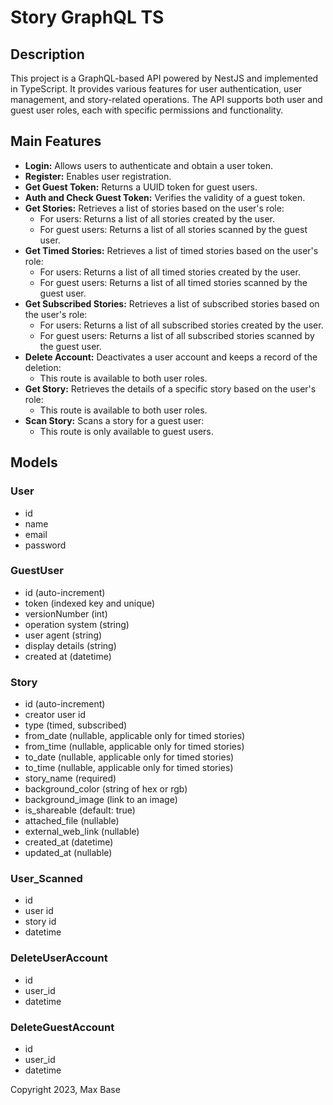 # Story GraphQL TS

## Description

This project is a GraphQL-based API powered by NestJS and implemented in TypeScript. It provides various features for user authentication, user management, and story-related operations. The API supports both user and guest user roles, each with specific permissions and functionality.

## Main Features

- **Login:** Allows users to authenticate and obtain a user token.
- **Register:** Enables user registration.
- **Get Guest Token:** Returns a UUID token for guest users.
- **Auth and Check Guest Token:** Verifies the validity of a guest token.
- **Get Stories:** Retrieves a list of stories based on the user's role:
  - For users: Returns a list of all stories created by the user.
  - For guest users: Returns a list of all stories scanned by the guest user.
- **Get Timed Stories:** Retrieves a list of timed stories based on the user's role:
  - For users: Returns a list of all timed stories created by the user.
  - For guest users: Returns a list of all timed stories scanned by the guest user.
- **Get Subscribed Stories:** Retrieves a list of subscribed stories based on the user's role:
  - For users: Returns a list of all subscribed stories created by the user.
  - For guest users: Returns a list of all subscribed stories scanned by the guest user.
- **Delete Account:** Deactivates a user account and keeps a record of the deletion:
  - This route is available to both user roles.
- **Get Story:** Retrieves the details of a specific story based on the user's role:
  - This route is available to both user roles.
- **Scan Story:** Scans a story for a guest user:
  - This route is only available to guest users.

## Models

### User

- id
- name
- email
- password

### GuestUser

- id (auto-increment)
- token (indexed key and unique)
- versionNumber (int)
- operation system (string)
- user agent (string)
- display details (string)
- created at (datetime)

### Story

- id (auto-increment)
- creator user id
- type (timed, subscribed)
- from_date (nullable, applicable only for timed stories)
- from_time (nullable, applicable only for timed stories)
- to_date (nullable, applicable only for timed stories)
- to_time (nullable, applicable only for timed stories)
- story_name (required)
- background_color (string of hex or rgb)
- background_image (link to an image)
- is_shareable (default: true)
- attached_file (nullable)
- external_web_link (nullable)
- created_at (datetime)
- updated_at (nullable)

### User_Scanned

- id
- user id
- story id
- datetime

### DeleteUserAccount

- id
- user_id
- datetime

### DeleteGuestAccount

- id
- user_id
- datetime

Copyright 2023, Max Base
